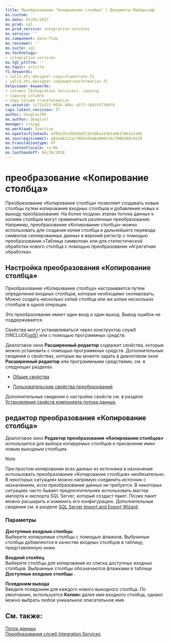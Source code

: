 ```yaml
---
title: Преобразование "Копирование столбца" | Документы Майкрософт
ms.custom: ''
ms.date: 03/01/2017
ms.prod: sql
ms.prod_service: integration-services
ms.service: ''
ms.component: data-flow
ms.reviewer: ''
ms.suite: sql
ms.technology:
- integration-services
ms.tgt_pltfrm: ''
ms.topic: article
f1_keywords:
- sql13.dts.designer.copycolumntrans.f1
- sql13.dts.designer.copymaptransformation.f1
helpviewer_keywords:
- columns [Integration Services], copying
- copying columns
- Copy Column transformation
ms.assetid: 1c72a313-9026-46bc-a57f-c6b3f47346f8
caps.latest.revision: 37
author: douglaslMS
ms.author: douglasl
manager: craigg
ms.workload: Inactive
ms.openlocfilehash: e592e35cd5029d213e3d6a1a562a8617863e2106
ms.sourcegitcommit: a85a46312acf8b5a59a8a900310cf088369c4150
ms.translationtype: HT
ms.contentlocale: ru-RU
ms.lasthandoff: 04/26/2018
---
```

# <a name="copy-column-transformation"></a>преобразование «Копирование столбца»
  Преобразование «Копирование столбца» позволяет создавать новые столбцы путем копирования входных столбцов и добавления новых к выходу преобразования. На более поздних этапах потока данных к копиям столбцов могут применяться различные преобразования. Например, преобразование «Копирование столбца» можно использовать для создания копии столбца и дальнейшего перевода символов скопированных данных в верхний регистр с помощью преобразования «Таблица символов» или для статистической обработки нового столбца с помощью преобразования «Агрегатная обработка».  
  
## <a name="configuration-of-the-copy-column-transformation"></a>Настройка преобразования «Копирование столбца»  
 Преобразование «Копирование столбца» настраивается путем определения входных столбцов, которые необходимо скопировать. Можно создать несколько копий столбца или же копии нескольких столбцов в одной операции.  
  
 Это преобразование имеет один вход и один выход. Вывод ошибок не поддерживается.  
  
 Свойства могут устанавливаться через конструктор служб [!INCLUDE[ssIS](../../../includes/ssis-md.md)] или с помощью программных средств.  
  
 Диалоговое окно **Расширенный редактор** содержит свойства, которые можно установить с помощью программных средств. Дополнительные сведения о свойствах, которые вы можете задать в диалоговом окне **Расширенный редактор** или программными средствами, см. в следующих разделах.  
  
-   [Общие свойства](http://msdn.microsoft.com/library/51973502-5cc6-4125-9fce-e60fa1b7b796)  
  
-   [Пользовательские свойства преобразований](../../../integration-services/data-flow/transformations/transformation-custom-properties.md)  
  
 Дополнительные сведения о настройке свойств см. в разделе [Установление свойств компонента потока данных](../../../integration-services/data-flow/set-the-properties-of-a-data-flow-component.md).  
  
## <a name="copy-column-transformation-editor"></a>редактор преобразования «Копирование столбца»
  Диалоговое окно **Редактор преобразования «Копирование столбцов»** используется для выбора копируемых столбцов и присвоения имен новым выходным столбцам.  
  
> [!NOTE]  
>  При простом копировании всех данных из источника в назначение использовать преобразование «Копирование столбцов» необязательно. В некоторых ситуациях можно напрямую соединить источник с назначением, если преобразование данных не требуется. В некоторых ситуациях часто бывает предпочтительнее использовать мастер импорта и экспорта SQL Server, который создаст пакет. Позже пакет можно расширить и изменить его конфигурацию. Дополнительные сведения см. в разделе [SQL Server Import and Export Wizard](~/integration-services/import-export-data/welcome-to-sql-server-import-and-export-wizard.md).  
  
### <a name="options"></a>Параметры  
 **Доступные входные столбцы**  
 Выберите копируемые столбцы с помощью флажков. Выбранные столбцы добавляются в качестве входных столбцов в таблицу, представленную ниже.  
  
 **Входной столбец**  
 Выберите столбцы для копирования из списка доступных входных столбцов. Выбранные столбцы обозначаются флажками в таблице **Доступные входные столбцы** .  
  
 **Псевдоним вывода**  
 Введите псевдоним для каждого нового выходного столбца. По умолчанию, используется **Копия**и далее имя входного столбца, однако можно выбрать любое уникальное описательное имя.  
  
## <a name="see-also"></a>См. также:  
 [Поток данных](../../../integration-services/data-flow/data-flow.md)   
 [Преобразования служб Integration Services](../../../integration-services/data-flow/transformations/integration-services-transformations.md)  
  
  
